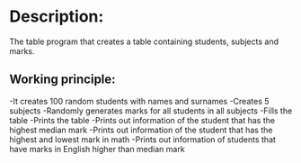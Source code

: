 # Description:
  The table program that creates a table containing students, subjects and marks.

## Working principle:
   -It creates 100 random students with names and surnames
   -Creates 5 subjects
   -Randomly generates marks for all students in all subjects
   -Fills the table
   -Prints the table
   -Prints out information of the student that has the highest median mark
   -Prints out information of the student that has the highest and lowest mark in math
   -Prints out information of students that have marks in English higher than median mark
